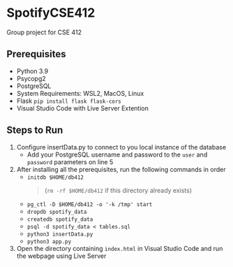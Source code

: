 # SpotifyCSE412
Group project for CSE 412

## Prerequisites
* Python 3.9
* Psycopg2
* PostgreSQL
* System Requirements: WSL2, MacOS, Linux
* Flask `pip install flask flask-cors`
* Visual Studio Code with Live Server Extention

## Steps to Run
1. Configure insertData.py to connect to you local instance of the database
    * Add your PostgreSQL username and password to the `user` and `password` parameters on line 5
2. After installing all the prerequisites, run the following commands in order
    * `initdb $HOME/db412` 
        > (`rm -rf $HOME/db412` if this directory already exists)
    * `pg_ctl -D $HOME/db412 -o '-k /tmp' start`
    * `dropdb spotify_data`
    * `createdb spotify_data`
    * `psql -d spotify_data < tables.sql`
    * `python3 insertData.py`
    * `python3 app.py`
3. Open the directory containing `index.html` in Visual Studio Code and run the webpage using Live Server
